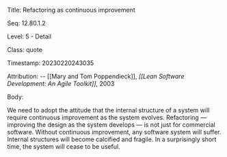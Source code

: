 Title:  Refactoring as continuous improvement

Seq:    12.80.1.2

Level:  5 - Detail

Class:  quote

Timestamp: 20230220243035

Attribution: -- [[Mary and Tom Poppendieck]], *[[Lean Software Development: An Agile Toolkit]]*, 2003

Body:

We need to adopt the attitude that the internal structure of a system will require continuous improvement as the system evolves. Refactoring &#8212; improving the design as the system develops &#8212; is not just for commercial software. Without continuous improvement, any software system will suffer. Internal structures will become calcified and fragile. In a surprisingly short time, the system will cease to be useful.

